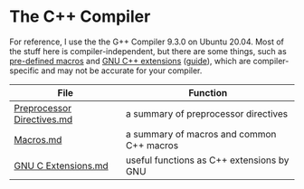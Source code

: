 # The C++ Compiler
For reference, I use the the G++ Compiler 9.3.0 on Ubuntu 20.04. Most of the stuff here is compiler-independent, but there are some things,
such as [pre-defined macros](https://stuff.mit.edu/afs/athena/project/rhel-doc/3/rhel-cpp-en-3/predefined-macros.html) and [GNU C++ extensions](https://gcc.gnu.org/onlinedocs/gcc/C_002b_002b-Extensions.html) ([guide](https://www.keil.com/support/man/docs/armcc/armcc_chr1359124965274.htm)), which are compiler-specific and may not be accurate for your compiler.

| File | Function | 
| ---- | -------- |
| [Preprocessor Directives.md](https://github.com/EthanC2/Notes-and-Writeups/blob/main/C%2B%2B/The%20Compiler/Preprocessor%20Directives.md) | a summary of preprocessor directives |
| [Macros.md](https://github.com/EthanC2/Notes-and-Writeups/blob/main/C%2B%2B/The%20Compiler/Macros.md) | a summary of macros and common C++ macros |
| [GNU C Extensions.md]() | useful functions as C++ extensions by GNU |
